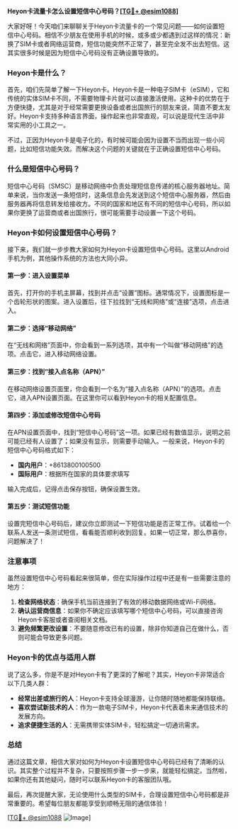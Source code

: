 **Heyon卡流量卡怎么设置短信中心号码？[[TG💪+ @esim1088](https://t.me/s/esim1088)]**

大家好呀！今天咱们来聊聊关于Heyon卡流量卡的一个常见问题——如何设置短信中心号码。相信不少朋友在使用手机的时候，或多或少都遇到过这样的情况：新换了SIM卡或者网络运营商，短信功能突然不正常了，甚至完全发不出去短信。这其实很多时候是因为短信中心号码没有正确设置导致的。

### Heyon卡是什么？

首先，咱们先简单了解一下Heyon卡。Heyon卡是一种电子SIM卡（eSIM），它和传统的实体SIM卡不同，不需要物理卡片就可以直接激活使用。这种卡的优势在于方便快捷，尤其是对于经常需要更换设备或者出国旅行的朋友来说，简直不要太友好。Heyon卡支持多种语言界面，操作起来也非常直观，可以说是现代生活中非常实用的小工具之一。

不过，正因为Heyon卡是电子化的，有时候可能会因为设置不当而出现一些小问题，比如短信功能失效。而解决这个问题的关键就在于正确设置短信中心号码。

### 什么是短信中心号码？

短信中心号码（SMSC）是移动网络中负责处理短信息传递的核心服务器地址。简单来说，当你发送一条短信时，这条信息会先发送到这个短信中心服务器，然后由服务器再将信息转发给接收方。不同的国家和地区有不同的短信中心号码，所以如果你更换了运营商或者出国旅行，很可能需要手动设置一下这个号码。

### Heyon卡如何设置短信中心号码？

接下来，我们就一步步教大家如何为Heyon卡设置短信中心号码。这里以Android手机为例，其他操作系统的方法也大同小异。

#### 第一步：进入设置菜单

首先，打开你的手机主屏幕，找到并点击“设置”图标。通常情况下，设置图标是一个齿轮形状的图案。进入设置后，往下拉找到“无线和网络”或“连接”选项，点击进入。

#### 第二步：选择“移动网络”

在“无线和网络”页面中，你会看到一系列选项，其中有一个叫做“移动网络”的选项。点击它，进入移动网络设置。

#### 第三步：找到“接入点名称（APN）”

在移动网络设置页面里，你会看到一个名为“接入点名称（APN）”的选项。点击它，进入APN设置页面。在这里你可以看到Heyon卡的相关配置信息。

#### 第四步：添加或修改短信中心号码

在APN设置页面中，找到“短信中心号码”这一项。如果已经有数值显示，说明之前可能已经有人设置了；如果没有显示，则需要手动输入。一般来说，Heyon卡的短信中心号码格式如下：

- **国内用户**：+8613800100500
- **国际用户**：根据所在国家的具体要求填写

输入完成后，记得点击保存按钮，确保设置生效。

#### 第五步：测试短信功能

设置完短信中心号码后，建议你立即测试一下短信功能是否正常工作。试着给一个联系人发送一条测试短信，看看能否顺利收到回复。如果一切正常，那么恭喜你，问题解决了！

### 注意事项

虽然设置短信中心号码看起来很简单，但在实际操作过程中还是有一些需要注意的地方：

1. **检查网络状态**：确保手机当前连接到了有效的移动数据网络或Wi-Fi网络。
2. **确认运营商信息**：如果你不确定应该填写哪个短信中心号码，可以直接咨询Heyon卡客服或者查阅相关文档。
3. **避免频繁更改设置**：不要随意修改已有的设置，除非你知道自己在做什么，否则可能会导致更多问题。

### Heyon卡的优点与适用人群

说了这么多，你是不是对Heyon卡有了更深的了解呢？其实，Heyon卡非常适合以下几类人群：

- **经常出差或旅行的人**：Heyon卡支持全球漫游，让你随时随地都能保持联络。
- **喜欢尝试新技术的人**：作为一款电子SIM卡，Heyon卡代表着未来通信技术的发展方向。
- **追求便捷生活的人**：无需携带实体SIM卡，轻松搞定一切通讯需求。

### 总结

通过这篇文章，相信大家对如何为Heyon卡设置短信中心号码已经有了清晰的认识。其实整个过程并不复杂，只要按照步骤一步一步来，就能轻松搞定。当然啦，如果你还有其他疑问，随时可以联系Heyon卡的客服团队哦。

最后，再次提醒大家，无论使用什么类型的SIM卡，合理设置短信中心号码都是非常重要的。希望每位朋友都能享受到顺畅无阻的通信体验！

[[TG💪+ @esim1088](https://t.me/s/esim1088) ![Image](https://i.postimg.cc/4NQfJmqS/Snipaste-2025-05-13-00-14-12.png)]